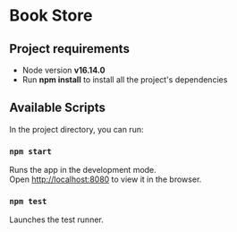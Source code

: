 # Book Store 

## Project requirements

* Node version **v16.14.0**
* Run **npm install** to install all the project's dependencies
## Available Scripts

In the project directory, you can run:

### `npm start`

Runs the app in the development mode.<br />
Open [http://localhost:8080](http://localhost:8080) to view it in the browser.

### `npm test`

Launches the test runner.

